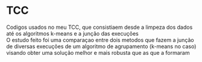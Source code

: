 # TCC
Codigos usados no meu TCC, que consistiaem desde a limpeza dos dados até os algoritmos k-means e a junção das execuções  <br>
O estudo feito foi uma comparaçao entre dois metodos que fazem a junção de diversas execuções de um algoritmo de agrupamento (k-means no caso) visando obter uma solução melhor e mais robusta que as que a formaram 

